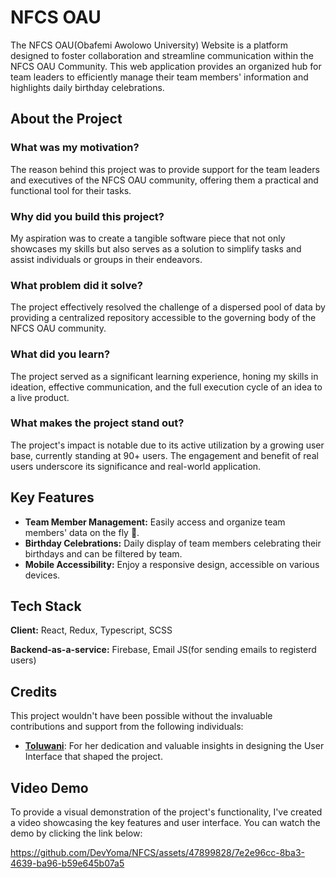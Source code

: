 
# NFCS OAU

The NFCS OAU(Obafemi Awolowo University) Website is a platform designed to foster collaboration and streamline communication within the NFCS OAU Community. This web application provides an organized hub for team leaders to efficiently manage their team members' information and highlights daily birthday celebrations.




## About the Project

### What was my motivation?
The reason behind this project was to provide support for the team leaders and executives of the NFCS OAU community, offering them a practical and functional tool for their tasks.

### Why did you build this project?
My aspiration was to create a tangible software piece that not only showcases my skills but also serves as a solution to simplify tasks and assist individuals or groups in their endeavors.

### What problem did it solve?
The project effectively resolved the challenge of a dispersed pool of data by providing a centralized repository accessible to the governing body of the NFCS OAU community.

### What did you learn?
The project served as a significant learning experience, honing my skills in ideation, effective communication, and the full execution cycle of an idea to a live product.

### What makes the project stand out?
The project's impact is notable due to its active utilization by a growing user base, currently standing at 90+ users. The engagement and benefit of real users underscore its significance and real-world application.

## Key Features

- **Team Member Management:** Easily access and organize team members' data on the fly 🚀.
- **Birthday Celebrations:** Daily display of team members celebrating their birthdays and can be filtered by team.
- **Mobile Accessibility:** Enjoy a responsive design, accessible on various devices.
## Tech Stack

**Client:** React, Redux, Typescript, SCSS

**Backend-as-a-service:** Firebase, Email JS(for sending emails to registerd users)


## Credits

This project wouldn't have been possible without the invaluable contributions and support from the following individuals:

- **[Toluwani](https://twitter.com/toluwaniii_a)**: For her dedication and valuable insights in designing the User Interface that shaped the project.

## Video Demo
To provide a visual demonstration of the project's functionality, I've created a video showcasing the key features and user interface. You can watch the demo by clicking the link below:




https://github.com/DevYoma/NFCS/assets/47899828/7e2e96cc-8ba3-4639-ba96-b59e645b07a5


